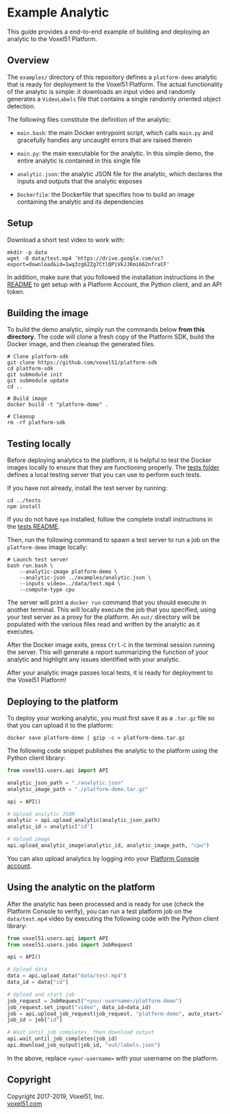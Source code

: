 # Example Analytic

This guide provides a end-to-end example of building and deploying an analytic
to the Voxel51 Platform.


## Overview

The `examples/` directory of this repository defines a `platform-demo` analytic
that is ready for deployment to the Voxel51 Platform. The actual functionality
of the analytic is simple: it downloads an input video and randomly generates
a `VideoLabels` file that contains a single randomly oriented object detection.

The following files constitute the definition of the analytic:

- `main.bash`: the main Docker entrypoint script, which calls `main.py` and
gracefully handles any uncaught errors that are raised therein

- `main.py`: the main executable for the analytic. In this simple demo, the
entire analytic is contained in this single file

- `analytic.json`: the analytic JSON file for the analytic, which declares
the inputs and outputs that the analytic exposes

- `Dockerfile`: the Dockerfile that specifies how to build an image containing
the analytic and its dependencies


## Setup

Download a short test video to work with:

```shell
mkdir -p data
wget -O data/test.mp4 'https://drive.google.com/uc?export=download&id=1wq3zg62Zg7CtlQPiVkJJKmi662nfraCF'
```

In addition, make sure that you followed the installation instructions in the
[README](../README.md) to get setup with a Platform Account, the Python client,
and an API token.


## Building the image

To build the demo analytic, simply run the commands below **from this directory**.
The code will clone a fresh copy of the Platform SDK, build the Docker image,
and then cleanup the generated files.

```shell
# Clone platform-sdk
git clone https://github.com/voxel51/platform-sdk
cd platform-sdk
git submodule init
git submodule update
cd ..

# Build image
docker build -t "platform-demo" .

# Cleanup
rm -rf platform-sdk
```


## Testing locally

Before deploying analytics to the platform, it is helpful to test the Docker
images locally to ensure that they are functioning properly. The
[tests folder](https://github.com/voxel51/platform-sdk/tree/develop/tests)
defines a local testing server that you can use to perform such tests.

If you have not already, install the test server by running:

```shell
cd ../tests
npm install
```

If you do not have `npm` installed, follow the complete install instructions
in the [tests README](TESTS).

Then, run the following command to spawn a test server to run a job on the
`platform-demo` image locally:

```shell
# Launch test server
bash run.bash \
    --analytic-image platform-demo \
    --analytic-json ../examples/analytic.json \
    --inputs video=../data/test.mp4 \
    --compute-type cpu
```

The server will print a `docker run` command that you should execute in
another terminal. This will locally execute the job that you specified, using
your test server as a proxy for the platform. An `out/` directory will be
populated with the various files read and written by the analytic as it
executes.

After the Docker image exits, press `Ctrl-C` in the terminal session running
the server. This will generate a report summarizing the function of your
analytic and highlight any issues identified with your analytic.

After your analytic image passes local tests, it is ready for deployment to
the Voxel51 Platform!


## Deploying to the platform

To deploy your working analytic, you must first save it as a `.tar.gz` file so
that you can upload it to the platform:

```shell
docker save platform-demo | gzip -c > platform-demo.tar.gz
```

The following code snippet publishes the analytic to the platform using the
Python client library:

```py
from voxel51.users.api import API

analytic_json_path = "./analytic.json"
analytic_image_path = "./platform-demo.tar.gz"

api = API()

# Upload analytic JSON
analytic = api.upload_analytic(analytic_json_path)
analytic_id = analytic["id"]

# Upload image
api.upload_analytic_image(analytic_id, analytic_image_path, "cpu")
```

You can also upload analytics by logging into your
[Platform Console account](https://console.voxel51.com).


## Using the analytic on the platform

After the analytic has been processed and is ready for use (check the Platform
Console to verify), you can run a test platform job on the `data/test.mp4`
video by executing the following code with the Python client library:

```py
from voxel51.users.api import API
from voxel51.users.jobs import JobRequest

api = API()

# Upload data
data = api.upload_data("data/test.mp4")
data_id = data["id"]

# Upload and start job
job_request = JobRequest("<your-username>/platform-demo")
job_request.set_input("video", data_id=data_id)
job = api.upload_job_request(job_request, "platform-demo", auto_start=True)
job_id = job["id"]

# Wait until job completes, then download output
api.wait_until_job_completes(job_id)
api.download_job_output(job_id, "out/labels.json")
```

In the above, replace `<your-username>` with your username on the platform.


## Copyright

Copyright 2017-2019, Voxel51, Inc.<br>
[voxel51.com](https://voxel51.com)

